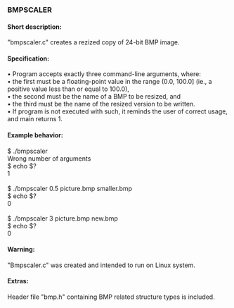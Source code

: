 ### BMPSCALER

#### Short description:
"bmpscaler.c" creates a rezized copy of 24-bit BMP image. 

#### Specification:
•	Program accepts exactly three command-line arguments, where:<br/>
•	the first must be a floating-point value in the range (0.0, 100.0] (ie., a positive value less than or equal to 100.0),<br/>
•	the second must be the name of a BMP to be resized, and<br/>
•	the third must be the name of the resized version to be written.<br/>
•	If program is not executed with such, it reminds the user of correct usage, and main returns 1.<br/>

#### Example behavior:
$ ./bmpscaler<br/>
Wrong number of arguments<br/>
$ echo $?<br/>
1<br/>
<br/>
$ ./bmpscaler 0.5 picture.bmp smaller.bmp<br/>
$ echo $?<br/>
0<br/>
<br/>
$ ./bmpscaler 3 picture.bmp new.bmp<br/>
$ echo $?<br/>
0<br/>

#### Warning:
"Bmpscaler.c" was created and intended to run on Linux system.<br/>

#### Extras:
Header file "bmp.h" containing BMP related structure types is included.